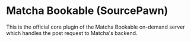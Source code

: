 # Matcha Bookable (SourcePawn)
This is the official core plugin of the Matcha Bookable on-demand server which handles the post request to Matcha's backend.
